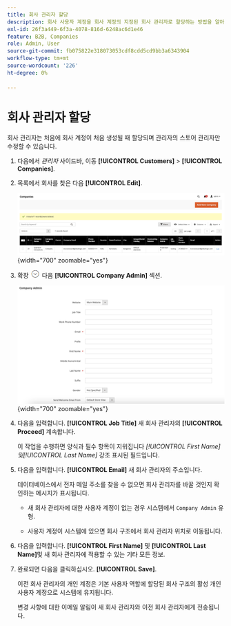 ```yaml
---
title: 회사 관리자 할당
description: 회사 사용자 계정을 회사 계정의 지정된 회사 관리자로 할당하는 방법을 알아봅니다.
exl-id: 26f3a449-6f3a-4078-816d-6248ac6d1e46
feature: B2B, Companies
role: Admin, User
source-git-commit: fb075822e318073053cdf8cdd5cd9bb3a6343904
workflow-type: tm+mt
source-wordcount: '226'
ht-degree: 0%

---
```


# 회사 관리자 할당

회사 관리자는 처음에 회사 계정이 처음 생성될 때 할당되며 관리자의 스토어 관리자만 수정할 수 있습니다.

1. 다음에서 _관리자_ 사이드바, 이동 **[!UICONTROL Customers]** > **[!UICONTROL Companies]**.

1. 목록에서 회사를 찾은 다음 **[!UICONTROL Edit]**.

   ![회사](./assets/companies-grid.png){width="700" zoomable="yes"}

1. 확장 ![확장 선택기](../assets/icon-display-expand.png) 다음 **[!UICONTROL Company Admin]** 섹션.

   ![회사 관리자](./assets/company-create-company-admin.png){width="700" zoomable="yes"}

1. 다음을 입력합니다. **[!UICONTROL Job Title]** 새 회사 관리자의 **[!UICONTROL Proceed]** 계속합니다.

   이 작업을 수행하면 양식과 필수 항목이 지워집니다 _[!UICONTROL First Name]_및_[!UICONTROL Last Name]_ 강조 표시된 필드입니다.

1. 다음을 입력합니다. **[!UICONTROL Email]** 새 회사 관리자의 주소입니다.

   데이터베이스에서 전자 메일 주소를 찾을 수 없으면 회사 관리자를 바꿀 것인지 확인하는 메시지가 표시됩니다.

   - 새 회사 관리자에 대한 사용자 계정이 없는 경우 시스템에서 `Company Admin` 유형.

   - 사용자 계정이 시스템에 있으면 회사 구조에서 회사 관리자 위치로 이동됩니다.

1. 다음을 입력합니다. **[!UICONTROL First Name]** 및 **[!UICONTROL Last Name]**&#x200B;및 새 회사 관리자에 적용할 수 있는 기타 모든 정보.

1. 완료되면 다음을 클릭하십시오. **[!UICONTROL Save]**.

   이전 회사 관리자의 개인 계정은 기본 사용자 역할에 할당된 회사 구조의 활성 개인 사용자 계정으로 시스템에 유지됩니다.

   변경 사항에 대한 이메일 알림이 새 회사 관리자와 이전 회사 관리자에게 전송됩니다.
